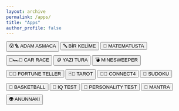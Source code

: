 ```yaml
---
layout: archive
permalink: /apps/
title: "Apps"
author_profile: false
---
```


<style>
    button {
      margin-bottom: 10px; /* Butonlar arasına 10px boşluk ekler */
    }
  </style>

<button onclick="location.href='../game/hangman/hangman.html'">😵🪜 ADAM ASMACA</button> 
<button onclick="location.href='../game/birkelime.html'">🔤 BİR KELİME</button> 
<button onclick="location.href='../game/matematusta.html'">🧮 MATEMATUSTA</button> 
<button onclick="location.href='../game/car-race.html'">🏁🏎️💨 CAR RACE</button> 
<button onclick="location.href='../game/yazitura.html'">🪙 YAZI TURA</button> 
<button onclick="location.href='../game/minesweeper.html'">💣 MINESWEEPER</button> 
<button onclick="location.href='../game/fortune-teller.html'">🔮✨ FORTUNE TELLER</button> 
<button onclick="location.href='../game/tarot/tarot-reader.html'">🃏🔮 TAROT</button> 
<button onclick="location.href='../game/connectfour.html'">🔴🔵 CONNECT4</button> 
<button onclick="location.href='../game/sudoku.html'">🔢 SUDOKU</button> 
<button onclick="location.href='../game/basketball.html'">🏀 BASKETBALL</button> 
<button onclick="location.href='../game/iqtest.html'">🧠 IQ TEST</button> 
<button onclick="location.href='../game/personality-test.html'">🌟 PERSONALITY TEST</button> 
<button onclick="location.href='../game/mantra.html'">🙏 MANTRA</button> 
<button onclick="location.href='../game/anunnaki.html'">👽 ANUNNAKI</button>  
